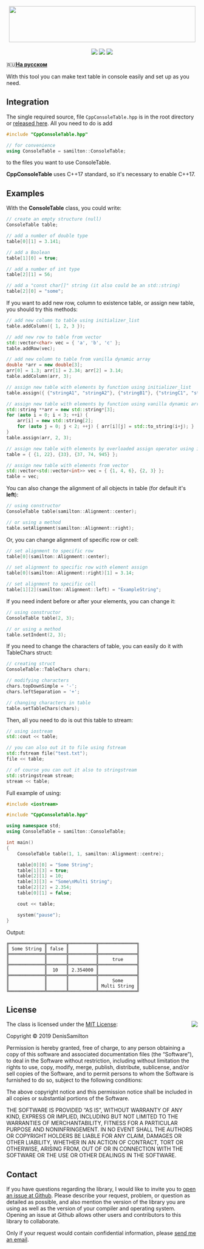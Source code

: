 <p align="center">
<img src="https://lh3.googleusercontent.com/QLx9TsSHq9v7E67EZXvrImzdo7s9_3572ikFL5Q35-eIuLG2RthAI4JyGobylI4J3L_NhNesi4LVfUhMCHvd6RLh5f3998g4EDZzyh5Mq99JNBhUGf7DKXGGQ1tfk588VectgFbhqkVqwNAtV1hGjM8JS-p3AHDYA69zNMKRMA_fpfHoAaqjSu7Ai4pTTavSvYIjY3dkfmYredSsO82xXBxtLmHKHzVgUpj2ghXQzojh7HVSVhh3t5IPNumW3fgkoagum_XVNIuf6PFlZvN4bt4ce7jmrOftdPMqeyg2VqaaJ9mQ2UiHoALszH7I37SujHKQtMM-pRI006_Zhtz0lR_iWiZAJeaYROa_OeEXRFg9zv9iHCnAenNZKgTQsFhoH9XD9ssQrGoNh6jCwP8qWo-Hpws1bvCPfsFSd9gV7nyHGEuZKP2FxjbUHG7OCFmB9nIDtP5vhfHpelAaCOGHsH3BEOZdRNcp_KEYeJQVvhi3A6ptueKeyT6lAvp-QjXRXT2OuimZMh_wBPi6h4XAilUkdsHPqqFvvQHtwtJxD7TULEbEfAEpoHoX8TqNAjalQu2LYFpZOgO0NFPYQwXb7oS7fDdVXrPJgIYRonPhhCZvLwLvCUI3O64pVZzWZHO4M5Iu1jJfYRJwTxvOXC12qjQ9kQ=w832-h161-no" width="491" height="95">
<br><br>
<a href="https://opensource.org/licenses/MIT" alt="License">
	<img src="https://img.shields.io/github/license/DenisSamilton/CppConsoleTable.svg" /></a>
<a href="https://github.com/DenisSamilton/CppConsoleTable/issues" alt="Open issues">
        <img src="https://img.shields.io/github/issues/DenisSamilton/CppConsoleTable.svg" /></a>
<a href="https://github.com/DenisSamilton/CppConsoleTable/releases/latest" alt="Latest release">
        <img src="https://img.shields.io/github/release/DenisSamilton/CppConsoleTable.svg" /></a>
</p>

:ru:[**На русском**](https://github.com/DenisSamilton/CppConsoleTable/blob/master/README_RU.md)

With this tool you can make text table in console easily and set up as you need.

## Integration

The single required source, file `CppConsoleTable.hpp` is in the root directory or [released here](https://github.com/DenisSamilton/CppConsoleTable/releases). All you need to do is add

```cpp
#include "CppConsoleTable.hpp"

// for convenience
using ConsoleTable = samilton::ConsoleTable;
```

to the files you want to use ConsoleTable.

**CppConsoleTable** uses C++17 standard, so it's necessary to enable C++17.

## Examples

With the **ConsoleTable** class, you could write:

```C++
// create an empty structure (null)
ConsoleTable table;

// add a number of double type
table[0][1] = 3.141;

// add a Boolean 
table[1][0] = true;

// add a number of int type
table[2][1] = 56;

// add a "const char[]" string (it also could be an std::string)
table[2][0] = "some";
```

If you want to add new row, column to existence table, or assign new table, you should try this methods:

```C++
// add new column to table using initializer_list
table.addColumn({ 1, 2, 3 }); 

// add new row to table from vector
std::vector<char> vec = { 'a', 'b', 'c' };
table.addRow(vec);

// add new column to table from vanilla dynamic array
double *arr = new double[3];
arr[0] = 1.3; arr[1] = 2.34; arr[2] = 3.14;
table.addColumn(arr, 3);

// assign new table with elements by function using initializer_list
table.assign({ {"stringA1", "stringA2"}, {"stringB1"}, {"stringC1", "stringC2", "stringC3"} }); 

// assign new table with elements by function using vanilla dynamic array
std::string **arr = new std::string*[3];
for (auto i = 0; i < 3; ++i) {
	arr[i] = new std::string[2];
	for (auto j = 0; j < 2; ++j) { arr[i][j] = std::to_string(i+j); }
}
table.assign(arr, 2, 3);

// assign new table with elements by overloaded assign operator using initializer_list
table = { {1, 22}, {33}, {37, 74, 945} }; 

// assign new table with elements from vector
std::vector<std::vector<int>> vec = { {1, 4, 6}, {2, 3} };
table = vec;
```

You can also change the alignment of all objects in table (for default it's **left**):

```C++
// using constructor
ConsoleTable table(samilton::Alignment::center);

// or using a method
table.setAlignment(samilton::Alignment::right);
```

Or, you can change alignment of specific row or cell:

```C++
// set alignment to specific row
table[0](samilton::Alignment::center);

// set alignment to specific row with element assign
table[0](samilton::Alignment::right)[1] = 3.14;

// set alignment to specific cell
table[1][2](samilton::Alignment::left) = "ExampleString";
```

If you need indent before or after your elements, you can change it:

```C++
// using constructor
ConsoleTable table(2, 3);

// or using a method
table.setIndent(2, 3);
```

If you need to change the characters of table, you can easily do it with TableChars struct:
```C++
// creating struct
ConsoleTable::TableChars chars;

// modifying characters
chars.topDownSimple = '-';
chars.leftSeparation = '+';

// changing characters in table
table.setTableChars(chars);
```

Then, all you need to do is out this table to stream:

```C++
// using iostream
std::cout << table;

// you can also out it to file using fstream
std::fstream file("test.txt");
file << table;

// of course you can out it also to stringstream
std::stringstream stream;
stream << table;
```

Full example of using:

```C++
#include <iostream>

#include "CppConsoleTable.hpp"

using namespace std;
using ConsoleTable = samilton::ConsoleTable;

int main()
{
	ConsoleTable table(1, 1, samilton::Alignment::centre);

	table[0][0] = "Some String";
	table[1][3] = true;
	table[2][1] = 10;
	table[3][3] = "Some\nMulti String";
	table[2][2] = 2.354;
	table[0][1] = false;

	cout << table;

	system("pause");
}
```
Output:
```
╔═════════════╦═══════╦══════════╦══════════════╗
║ Some String ║ false ║          ║              ║
╠═════════════╬═══════╬══════════╬══════════════╣
║             ║       ║          ║     true     ║
╠═════════════╬═══════╬══════════╬══════════════╣
║             ║  10   ║ 2.354000 ║              ║
╠═════════════╬═══════╬══════════╬══════════════╣
║             ║       ║          ║     Some     ║
║             ║       ║          ║ Multi String ║
╚═════════════╩═══════╩══════════╩══════════════╝
```

## License

<img align="right" src="http://opensource.org/trademarks/opensource/OSI-Approved-License-100x137.png">

The class is licensed under the [MIT License](http://opensource.org/licenses/MIT):

Copyright &copy; 2019 DenisSamilton

Permission is hereby granted, free of charge, to any person obtaining a copy of this software and associated documentation files (the “Software”), to deal in the Software without restriction, including without limitation the rights to use, copy, modify, merge, publish, distribute, sublicense, and/or sell copies of the Software, and to permit persons to whom the Software is furnished to do so, subject to the following conditions:

The above copyright notice and this permission notice shall be included in all copies or substantial portions of the Software.

THE SOFTWARE IS PROVIDED “AS IS”, WITHOUT WARRANTY OF ANY KIND, EXPRESS OR IMPLIED, INCLUDING BUT NOT LIMITED TO THE WARRANTIES OF MERCHANTABILITY, FITNESS FOR A PARTICULAR PURPOSE AND NONINFRINGEMENT. IN NO EVENT SHALL THE AUTHORS OR COPYRIGHT HOLDERS BE LIABLE FOR ANY CLAIM, DAMAGES OR OTHER LIABILITY, WHETHER IN AN ACTION OF CONTRACT, TORT OR OTHERWISE, ARISING FROM, OUT OF OR IN CONNECTION WITH THE SOFTWARE OR THE USE OR OTHER DEALINGS IN THE SOFTWARE.

## Contact

If you have questions regarding the library, I would like to invite you to [open an issue at Github](https://github.com/DenisSamilton/CppConsoleTable/issues/new). Please describe your request, problem, or question as detailed as possible, and also mention the version of the library you are using as well as the version of your compiler and operating system. Opening an issue at Github allows other users and contributors to this library to collaborate.

Only if your request would contain confidential information, please [send me an email](mailto:d.bogdan99@gmail.com).
